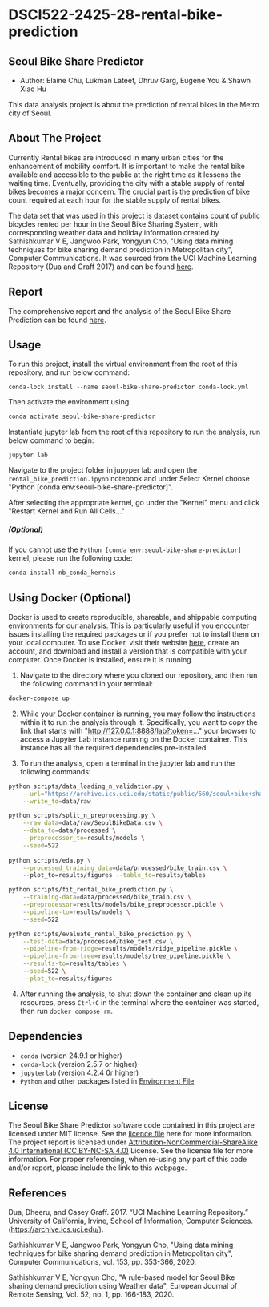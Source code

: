 # DSCI522-2425-28-rental-bike-prediction
## Seoul Bike Share Predictor
- Author: Elaine Chu, Lukman Lateef, Dhruv Garg, Eugene You & Shawn Xiao Hu

This data analysis project is about the prediction of rental bikes in the Metro city of Seoul.

## About The Project

Currently Rental bikes are introduced in many urban cities for the enhancement of mobility comfort. It is important to make the rental bike available and accessible to the public at the right time as it lessens the waiting time. Eventually, providing the city with a stable supply of rental bikes becomes a major concern. The crucial part is the prediction of bike count required at each hour for the stable supply of rental bikes.

The data set that was used in this project is dataset contains count of public bicycles rented per hour in the Seoul Bike Sharing System, with corresponding weather data and holiday information created by Sathishkumar V E, Jangwoo Park, Yongyun Cho, "Using data mining techniques for bike sharing demand prediction in Metropolitan city", Computer Communications. It was sourced from the UCI Machine Learning Repository (Dua and Graff 2017) and can be found [here](https://archive.ics.uci.edu/dataset/560/seoul+bike+sharing+demand).

## Report

The comprehensive report and the analysis of the Seoul Bike Share Prediction can be found [here](https://ubc-mds.github.io/DSCI522-2425-28-rental-bike-prediction/index.html).


## Usage

To run this project, install the virtual environment from the root of this repository, and run below command:

```
conda-lock install --name seoul-bike-share-predictor conda-lock.yml
```

Then activate the environment using:

```bash
conda activate seoul-bike-share-predictor
```

Instantiate jupyter lab from the root of this repository to run the analysis, run below command to begin:

```
jupyter lab
```

Navigate to the project folder in jupyper lab and open the `rental_bike_prediction.ipynb` notebook and under Select Kernel choose "Python [conda env:seoul-bike-share-predictor]".

After selecting the appropriate kernel, go under the "Kernel" menu and click "Restart Kernel and Run All Cells..."

##### (Optional)
 If you cannot use the `Python [conda env:seoul-bike-share-predictor]` kernel, please run the following code:

```bash
conda install nb_conda_kernels
```

## Using Docker (Optional)
Docker is used to create reproducible, shareable, and shippable computing environments for our analysis. This is particularly useful if you encounter issues installing the required packages or if you prefer not to install them on your local computer.
To use Docker, visit their website [here](https://www.docker.com/), create an account, and download and install a version that is compatible with your computer. 
Once Docker is installed, ensure it is running. 
1) Navigate to the directory where you cloned our repository, and then run the following command in your terminal:
```bash
docker-compose up
```

2) While your Docker container is running, you may follow the instructions within it to run the analysis through it. Specifically, you want to copy the link that starts with "http://127.0.0.1:8888/lab?token=..." your browser to access a Jupyter Lab instance running on the Docker container. This instance has all the required dependencies pre-installed.

3) To run the analysis, open a terminal in the jupyter lab and run the following commands:

```bash
python scripts/data_loading_n_validation.py \
    --url="https://archive.ics.uci.edu/static/public/560/seoul+bike+sharing+demand.zip" \
    --write_to=data/raw

python scripts/split_n_preprocessing.py \
    --raw_data=data/raw/SeoulBikeData.csv \
    --data_to=data/processed \
    --preprocessor_to=results/models \
    --seed=522
	
python scripts/eda.py \
    --processed_training_data=data/processed/bike_train.csv \ 
    --plot_to=results/figures --table_to=results/tables

python scripts/fit_rental_bike_prediction.py \
    --training-data=data/processed/bike_train.csv \
    --preprocessor=results/models/bike_preprocessor.pickle \
    --pipeline-to=results/models \
    --seed=522

python scripts/evaluate_rental_bike_prediction.py \
    --test-data=data/processed/bike_test.csv \
    --pipeline-from-ridge=results/models/ridge_pipeline.pickle \
    --pipeline-from-tree=results/models/tree_pipeline.pickle \
    --results-to=results/tables \
    --seed=522 \
    --plot_to=results/figures
```
4) After running the analysis, to shut down the container and clean up its resources, press `Ctrl+C` in the terminal where the container was started, then run `docker compose rm`.

## Dependencies

- `conda` (version 24.9.1 or higher)
- `conda-lock` (version 2.5.7 or higher)
- `jupyterlab` (version 4.2.4 0r higher)
- `Python` and other packages listed in [Environment File](environment.yml)


## License

The Seoul Bike Share Predictor software code contained in this project are licensed under MIT license. See the [licence file](https://github.com/UBC-MDS/DSCI522-2425-28-rental-bike-prediction/blob/main/LICENSE) here for more information. The project report is licensed under [Attribution-NonCommercial-ShareAlike 4.0 International (CC BY-NC-SA 4.0)](https://creativecommons.org/licenses/by-nc-sa/4.0/) License. See the license file for more information. For proper referencing, when re-using any part of this code and/or report, please include the link to this webpage.


## References

Dua, Dheeru, and Casey Graff. 2017. “UCI Machine Learning Repository.” University of California, Irvine, School of Information; Computer Sciences. (https://archive.ics.uci.edu/).

Sathishkumar V E, Jangwoo Park, Yongyun Cho, "Using data mining techniques for bike sharing demand prediction in Metropolitan city", Computer Communications, vol. 153, pp. 353-366, 2020. 

Sathishkumar V E, Yongyun Cho, "A rule-based model for Seoul Bike sharing demand prediction using Weather data", European Journal of Remote Sensing, Vol. 52, no. 1, pp. 166-183, 2020.
